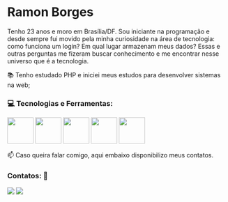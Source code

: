 # Ramon Borges

Tenho 23 anos e moro em Brasília/DF. Sou iniciante na programação e desde sempre fui movido pela minha curiosidade na área de tecnologia: como funciona um login? Em qual lugar armazenam meus dados? Essas e outras perguntas me fizeram buscar conhecimento e me encontrar nesse universo que é a tecnologia.

📚 Tenho estudado PHP e iniciei meus estudos para desenvolver sistemas na web;

### :computer: Tecnologias e Ferramentas:


<img src="https://cdn.jsdelivr.net/gh/devicons/devicon/icons/html5/html5-original-wordmark.svg" width="60" height="60"/> <img src="https://cdn.jsdelivr.net/gh/devicons/devicon/icons/css3/css3-original-wordmark.svg" width="60" height="60"/> <img src="https://cdn.jsdelivr.net/gh/devicons/devicon/icons/mysql/mysql-original-wordmark.svg" width="60" height="60"/> <img src="https://cdn.jsdelivr.net/gh/devicons/devicon/icons/php/php-plain.svg" width="60" height="60"/> <img src="https://cdn.jsdelivr.net/gh/devicons/devicon/icons/github/github-original-wordmark.svg" width="60" height="60"/>

<!-- [![Top Langs](https://github-readme-stats.vercel.app/api/top-langs/?username=BorgesRamon)](https://github.com/BorgesRamon/github-readme-stats) -->

📫 Caso queira falar comigo, aqui embaixo disponibilizo meus contatos.


### Contatos: :speech_balloon:
<div>
<a href = "mailto:contato@borgesramon1@gmail.com"><img src="https://img.shields.io/badge/Gmail-D14836?style=for-the-badge&logo=gmail&logoColor=white" target="_blank"></a>
<a href="https://www.linkedin.com/in/ramonborgesa" target="_blank"><img src="https://img.shields.io/badge/-LinkedIn-%230077B5?style=for-the-badge&logo=linkedin&logoColor=white" target="_blank"></a>   
</div>

<!-- <div>
<a href="https://github.com/BorgesRamon">
<img height="180em" src="https://github-readme-stats.vercel.app/api/top-langs/?username=BorgesRamon&layout=compact&langs_count=7&theme=dracula"/>
<img height="180em" src="https://github-readme-stats.vercel.app/api?username=BorgesRamon&show_icons=true&theme=dracula&include_all_commits=true&count_private=true"/>
</div> -->

